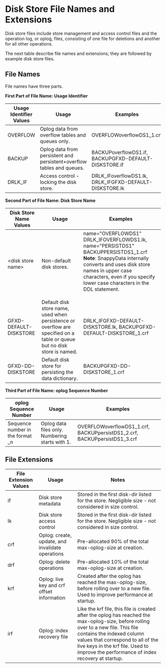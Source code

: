 # Disk Store File Names and Extensions

Disk store files include store management and access control files and the operation log, or oplog, files, consisting of one file for deletions and another for all other operations.

<a id="file_names_and_extensions__section_AE90870A7BDB425B93111D1A6E166874"></a>
The next table describe file names and extensions; they are followed by example disk store files.

<a id="file_names_and_extensions__section_C99ABFDB1AEA4FE4B38F5D4F1D612F71"></a>

## File Names

File names have three parts.

**First Part of File Name: Usage Identifier**

| Usage Identifier Values | Usage                                                                 | Examples                                                  |
|-------------------------|-----------------------------------------------------------------------|-----------------------------------------------------------|
| OVERFLOW                | Oplog data from overflow tables and queues only.                      | OVERFLOWoverflowDS1\_1.crf                                |
| BACKUP                  | Oplog data from persistent and persistent+overflow tables and queues. | BACKUPoverflowDS1.if, BACKUPGFXD-DEFAULT-DISKSTORE.if     |
| DRLK\_IF                | Access control - locking the disk store.                              | DRLK\_IFoverflowDS1.lk, DRLK\_IFGFXD-DEFAULT-DISKSTORE.lk |



**Second Part of File Name: Disk Store Name**

| Disk Store Name Values  | Usage                                                                                                                    | Examples                                                                                                                                                                                                                                                                                        |
|-------------------------|--------------------------------------------------------------------------------------------------------------------------|-------------------------------------------------------------------------------------------------------------------------------------------------------------------------------------------------------------------------------------------------------------------------------------------------|
| &lt;disk store name&gt; | Non-default disk stores.                                                                                                 | name="OVERFLOWDS1" DRLK\_IFOVERFLOWDS1.lk, name="PERSISTDS1" BACKUPPERSISTDS1\_1.crf </br>**Note**: SnappyData internally converts and uses disk store names in upper case characters, even if you specify lower case characters in the DDL statement. </p> |
| GFXD-DEFAULT-DISKSTORE  | Default disk store name, used when persistence or overflow are specified on a table or queue but no disk store is named. | DRLK\_IFGFXD-DEFAULT-DISKSTORE.lk, BACKUPGFXD-DEFAULT-DISKSTORE\_1.crf                                                                                                                                                                                                                          |
| GFXD-DD-DISKSTORE       | Default disk store for persisting the data dictionary.                                                                   | BACKUPGFXD-DD-DISKSTORE\_1.crf                                                                                                                                                                                                                                                                  |


**Third Part of File Name: oplog Sequence Number**

| oplog Sequence Number             | Usage                                           | Examples                                                                     |
|-----------------------------------|-------------------------------------------------|------------------------------------------------------------------------------|
| Sequence number in the format \_n | Oplog data files only. Numbering starts with 1. | OVERFLOWoverflowDS1\_1.crf, BACKUPpersistDS1\_2.crf, BACKUPpersistDS1\_3.crf |

<a id="file_names_and_extensions__section_4FC89D10D6304088882B2E278A889A9B"></a>

## File Extensions

| File Extension Values | Usage                                            | Notes                                                                                                                                                                                                                                                                                          |
|-----------------------|--------------------------------------------------|------------------------------------------------------------------------------------------------------------------------------------------------------------------------------------------------------------------------------------------------------------------------------------------------|
| if                    | Disk store metadata                              | Stored in the first disk-dir listed for the store. Negligible size - not considered in size control.                                                                                                                                                                                           |
| lk                    | Disk store access control                        | Stored in the first disk-dir listed for the store. Negligible size - not considered in size control.                                                                                                                                                                                           |
| crf                   | Oplog: create, update, and invalidate operations | Pre-allocated 90% of the total max-oplog-size at creation.                                                                                                                                                                                                                                     |
| drf                   | Oplog: delete operations                         | Pre-allocated 10% of the total max-oplog-size at creation.                                                                                                                                                                                                                                     |
| krf                   | Oplog: live key and crf offset information       | Created after the oplog has reached the max-oplog-size, before rolling over to a new file. Used to improve performance at startup.                                                                                                                                                             |
| irf                   | Oplog: index recovery file                       | Like the krf file, this file is created after the oplog has reached the max-oplog-size, before rolling over to a new file. This file contains the indexed column values that correspond to all of the live keys in the krf file. Used to improve the performance of index recovery at startup. |


